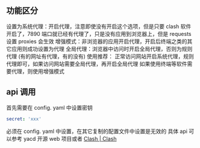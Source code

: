 ## 功能区分
设置为系统代理：开启代理，注意即使没有开启这个选项，但是只要 clash 软件开启了，7890 端口就已经有代理了，只是没有应用到浏览器上，但是 requests 设置 proxies 会生效
增强模式：非浏览器的应用开启代理，开启后终端之类的其它应用则成功设置为代理
全局代理：浏览器中访问时开启全局代理，否则为规则代理 (有的网址有代理，有的没有) 
使用推荐：
正常访问网站开启系统代理，规则代理即可，如果访问网站需要全局代理，再开启全局代理
如果使用终端等软件需要代理，则使用增强模式
## api 调用
首先需要在 config. yaml 中设置密钥
```yaml
secret: 'xxx'
```
必须在 config. yaml 中设置，在其它复制的配置文件中设置是无效的
具体 api 可以参考 yacd 开源 web 项目或者 [Clash | Clash](https://clash.gitbook.io/doc)
